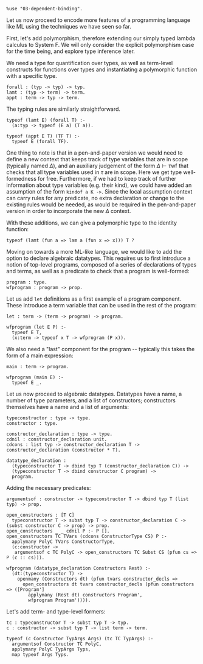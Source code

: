 ```makam
%use "03-dependent-binding".
```

Let us now proceed to encode more features of a programming language like ML using the
techniques we have seen so far.

First, let's add polymorphism, therefore extending our simply typed lambda calculus to
System F. We will only consider the explicit polymorphism case for the time being, and
explore type inference later.

We need a type for quantification over types, as well as term-level constructs for
functions over types and instantiating a polymorphic function with a specific type.

```makam
forall : (typ -> typ) -> typ.
lamt : (typ -> term) -> term.
appt : term -> typ -> term.
```

The typing rules are similarly straightforward.

```makam
typeof (lamt E) (forall T) :-
  (a:typ -> typeof (E a) (T a)).

typeof (appt E T) (TF T) :-
  typeof E (forall TF).
```

One thing to note is that in a pen-and-paper version we would need to define a new
context that keeps track of type variables that are in scope (typically named
$\Delta$), and an auxiliary judgement of the form $\Delta \vdash \tau \text{wf}$ that
checks that all type variables used in $\tau$ are in scope. Here we get type
well-formedness for free. Furthermore, if we had to keep track of further information
about type variables (e.g. their kind), we could have added an assumption of the form
`kindof a K ->`. Since the local assumption context can carry rules for any predicate,
no extra declaration or change to the existing rules would be needed, as would be
required in the pen-and-paper version in order to incorporate the new $\Delta$
context.

With these additions, we can give a polymorphic type to the identity function:

```makam
typeof (lamt (fun a => lam a (fun x => x))) T ?
```

Moving on towards a more ML-like language, we would like to add the option to declare
algebraic datatypes. This requires us to first introduce a notion of top-level
programs, composed of a series of declarations of types and terms, as well as 
a predicate to check that a program is well-formed:

```makam
program : type.
wfprogram : program -> prop.
```

Let us add `let` definitions as a first example of a program component. These introduce
a term variable that can be used in the rest of the program:

```makam
let : term -> (term -> program) -> program.

wfprogram (let E P) :-
  typeof E T,
  (x:term -> typeof x T -> wfprogram (P x)).
```

We also need a "last" component for the program -- typically this takes the form of
a main expression:

```makam
main : term -> program.

wfprogram (main E) :-
  typeof E _.
```

Let us now proceed to algebraic datatypes. Datatypes have a name, a number of type
parameters, and a list of constructors; constructors themselves have a name and a list
of arguments:

```makam
typeconstructor : type -> type.
constructor : type.

constructor_declaration : type -> type.
cdnil : constructor_declaration unit.
cdcons : list typ -> constructor_declaration T -> constructor_declaration (constructor * T).

datatype_declaration :
  (typeconstructor T -> dbind typ T (constructor_declaration C)) ->
  (typeconstructor T -> dbind constructor C program) ->
  program.
```

Adding the necessary predicates:

```makam
argumentsof : constructor -> typeconstructor T -> dbind typ T (list typ) -> prop.

open_constructors : [T C]
  typeconstructor T -> subst typ T -> constructor_declaration C -> (subst constructor C -> prop) -> prop.
open_constructors _ _ cdnil P :- P [].
open_constructors TC TVars (cdcons ConstructorType CS) P :-
  applymany PolyC TVars ConstructorType,
  (c:constructor ->
   argumentsof c TC PolyC -> open_constructors TC Subst CS (pfun cs => P (c :: cs))).

wfprogram (datatype_declaration Constructors Rest) :-
  (dt:(typeconstructor T) ->
    openmany (Constructors dt) (pfun tvars constructor_decls =>
      open_constructors dt tvars constructor_decls (pfun constructors => ([Program']
        applymany (Rest dt) constructors Program',
        wfprogram Program')))).
```

Let's add term- and type-level formers:

```makam
tc : typeconstructor T -> subst typ T -> typ.
c : constructor -> subst typ T -> list term -> term.

typeof (c Constructor TypArgs Args) (tc TC TypArgs) :-
  argumentsof Constructor TC PolyC,
  applymany PolyC TypArgs Typs,
  map typeof Args Typs.
```
